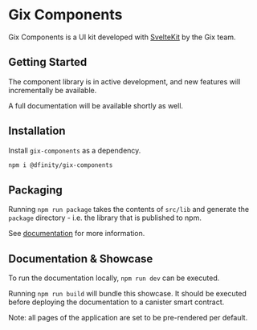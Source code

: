# Gix Components

Gix Components is a UI kit developed with [SvelteKit](https://kit.svelte.dev) by the Gix team.

## Getting Started

The component library is in active development, and new features will incrementally be available.

A full documentation will be available shortly as well.

## Installation

Install `gix-components` as a dependency.

```bash
npm i @dfinity/gix-components
```

## Packaging

Running `npm run package` takes the contents of `src/lib` and generate the `package` directory - i.e. the library that is published to npm.

See [documentation](https://kit.svelte.dev/docs/packaging) for more information.

## Documentation & Showcase

To run the documentation locally, `npm run dev` can be executed.

Running `npm run build` will bundle this showcase. It should be executed before deploying the documentation to a canister smart contract.

Note: all pages of the application are set to be pre-rendered per default.

